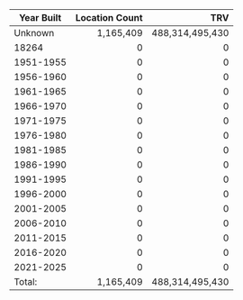 | Year Built | Location Count | TRV |
|---|---:|---:|
| Unknown | 1,165,409 | 488,314,495,430 |
| 18264 | 0 | 0 |
| 1951-1955 | 0 | 0 |
| 1956-1960 | 0 | 0 |
| 1961-1965 | 0 | 0 |
| 1966-1970 | 0 | 0 |
| 1971-1975 | 0 | 0 |
| 1976-1980 | 0 | 0 |
| 1981-1985 | 0 | 0 |
| 1986-1990 | 0 | 0 |
| 1991-1995 | 0 | 0 |
| 1996-2000 | 0 | 0 |
| 2001-2005 | 0 | 0 |
| 2006-2010 | 0 | 0 |
| 2011-2015 | 0 | 0 |
| 2016-2020 | 0 | 0 |
| 2021-2025 | 0 | 0 |
| Total: | 1,165,409 | 488,314,495,430 |